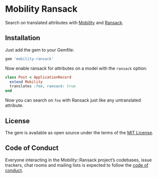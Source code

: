 Mobility Ransack
================

Search on translated attributes with
[Mobility](https://github.com/shioyama/mobility) and
[Ransack](https://github.com/activerecord-hackery/ransack).

## Installation

Just add the gem to your Gemfile:

```ruby
gem 'mobility-ransack'
```

Now enable ransack for attributes on a model with the `ransack` option:

```ruby
class Post < ApplicationRecord
  extend Mobility
  translates :foo, ransack: true
end
```

Now you can search on `foo` with Ransack just like any untranslated attribute.

## License

The gem is available as open source under the terms of the [MIT License](https://opensource.org/licenses/MIT).

## Code of Conduct

Everyone interacting in the Mobility::Ransack project’s codebases, issue trackers, chat rooms and mailing lists is expected to follow the [code of conduct](https://github.com/shioyama/mobility-ransack/blob/master/CODE_OF_CONDUCT.md).
